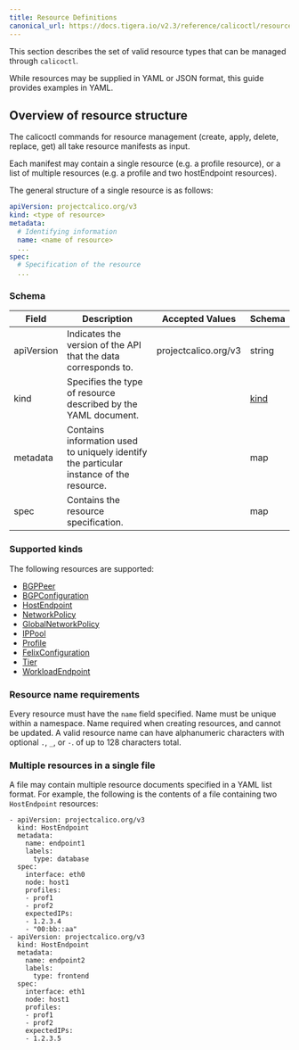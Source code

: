 ```yaml
---
title: Resource Definitions
canonical_url: https://docs.tigera.io/v2.3/reference/calicoctl/resources/
---
```


This section describes the set of valid resource types that can be managed
through `calicoctl`.

While resources may be supplied in YAML or JSON format, this guide provides examples in YAML.

## Overview of resource structure

The calicoctl commands for resource management (create, apply, delete, replace, get)
all take resource manifests as input.

Each manifest may contain a single resource
(e.g. a profile resource), or a list of multiple resources (e.g. a profile and two
hostEndpoint resources).

The general structure of a single resource is as follows:

```yaml
apiVersion: projectcalico.org/v3
kind: <type of resource>
metadata:
  # Identifying information
  name: <name of resource>
  ...
spec:
  # Specification of the resource
  ...
```

### Schema

| Field    | Description           | Accepted Values              | Schema |
|----------|-----------------------|------------------------------|--------|
| apiVersion     | Indicates the version of the API that the data corresponds to. | projectcalico.org/v3 | string |
| kind     | Specifies the type of resource described by the YAML document. |  | [kind](#supported-kinds) |
| metadata | Contains information used to uniquely identify the particular instance of the resource. | | map |
| spec     | Contains the resource specification. | | map |

### Supported kinds

The following resources are supported:

- [BGPPeer]({{site.url}}/{{page.version}}/reference/resources/bgppeer)
- [BGPConfiguration]({{site.url}}/{{page.version}}/reference/resources/bgpconfig)
- [HostEndpoint]({{site.url}}/{{page.version}}/reference/resources/hostendpoint)
- [NetworkPolicy]({{site.url}}/{{page.version}}/reference/resources/networkpolicy)
- [GlobalNetworkPolicy]({{site.url}}/{{page.version}}/reference/resources/globalnetworkpolicy)
- [IPPool]({{site.url}}/{{page.version}}/reference/resources/ippool)
- [Profile]({{site.url}}/{{page.version}}/reference/resources/profile)
- [FelixConfiguration]({{site.url}}/{{page.version}}/reference/resources/felixconfig)
- [Tier]({{site.url}}/{{page.version}}/reference/resources/tier)
- [WorkloadEndpoint]({{site.url}}/{{page.version}}/reference/resources/workloadendpoint)

### Resource name requirements

Every resource must have the `name` field specified. Name must be unique within a namespace.
Name required when creating resources, and cannot be updated.
A valid resource name can have alphanumeric characters with optional `.`, `_`, or `-`. of up to 128 characters total.

### Multiple resources in a single file

A file may contain multiple resource documents specified in a YAML list format. For example, the following is the contents of a file containing two `HostEndpoint` resources:

```
- apiVersion: projectcalico.org/v3
  kind: HostEndpoint
  metadata:
    name: endpoint1
    labels:
      type: database
  spec:
    interface: eth0
    node: host1
    profiles:
    - prof1
    - prof2
    expectedIPs:
    - 1.2.3.4
    - "00:bb::aa"
- apiVersion: projectcalico.org/v3
  kind: HostEndpoint
  metadata:
    name: endpoint2
    labels:
      type: frontend
  spec:
    interface: eth1
    node: host1
    profiles:
    - prof1
    - prof2
    expectedIPs:
    - 1.2.3.5
```
